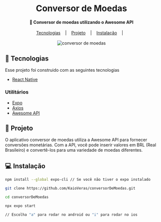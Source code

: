 <h1 align='center'>Conversor de Moedas</h1>

<h4 align='center'> 🚀  Conversor de moedas utilizando o Awesome API</h4>

<div align='center'>
    <a href="#-tecnologias">Tecnologias</a> &nbsp;&nbsp;&nbsp;|&nbsp;&nbsp;&nbsp;    
    <a href="#-projeto">Projeto</a> &nbsp;&nbsp;&nbsp;|&nbsp;&nbsp;&nbsp;   
    <a href="#-instalação">Instalação</a> &nbsp;&nbsp;&nbsp;|&nbsp;&nbsp;&nbsp;   
</div>

<br>

<div align='center'>
    <img src='https://media.giphy.com/media/v1.Y2lkPTc5MGI3NjExMzUxMWd0bzE0aHNtZTlnNjQ4NHJ3OWY5M3o4cWxvODFidzB4OHNoZiZlcD12MV9pbnRlcm5hbF9naWZfYnlfaWQmY3Q9Zw/Kj7WEN2xs5ppuHowp3/giphy.gif' alt='conversor de moedas' />
</div>

## 🚀 Tecnologias

<p>Esse projeto foi construido com as seguintes tecnologias</p>

<ul>
    <li><a href='https://reactnative.dev/'>React Native</a></li>
</ul>

### Utilitários

<ul>
    <li><a href='https://expo.dev/'>Expo</a></li>
    <li><a href='https://axios-http.com/ptbr/docs/intro'>Axios</a></li>
    <li><a href='https://docs.awesomeapi.com.br/api-de-moedas'>Awesome API</a></li>
</ul>

## 📁 Projeto

<p>O aplicativo conversor de moedas utiliza a Awesome API para fornecer conversões monetárias. Com a API, você pode inserir valores em BRL (Real Brasileiro) e convertê-los para uma variedade de moedas diferentes.</p>

## 💻 Instalação

``` Bash 
npm install --global expo-cli // Se você não tiver o expo instalado

git clone https://github.com/KaioVeras/conversorDeMoedas.git

cd conversorDeMoedas

npx expo start 

// Escolha "a" para rodar no android ou "i" para rodar no ios
```
